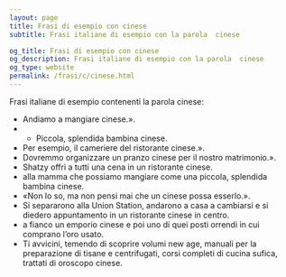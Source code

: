 ```yaml
---
layout: page
title: Frasi di esempio con cinese 
subtitle: Frasi italiane di esempio con la parola  cinese

og_title: Frasi di esempio con cinese 
og_description: Frasi italiane di esempio con la parola  cinese
og_type: website
permalink: /frasi/c/cinese.html
---
```


Frasi italiane di esempio contenenti la parola cinese:


- Andiamo a mangiare cinese.».
- - Piccola, splendida bambina cinese.
- Per esempio, il cameriere del ristorante cinese.».
- Dovremmo organizzare un pranzo cinese per il nostro matrimonio.».
- Shatzy offrì a tutti una cena in un ristorante cinese.
- alla mamma che possiamo mangiare come una piccola, splendida bambina cinese.
- «Non lo so, ma non pensi mai che un cinese possa esserlo.».
- Si separarono alla Union Station, andarono a casa a cambiarsi e si diedero appuntamento in un ristorante cinese in centro.
- a fianco un emporio cinese e poi uno di quei posti orrendi in cui comprano l’oro usato.
- Ti avvicini, temendo di scoprire volumi new age, manuali per la preparazione di tisane e centrifugati, corsi completi di cucina sufica, trattati di oroscopo cinese.
